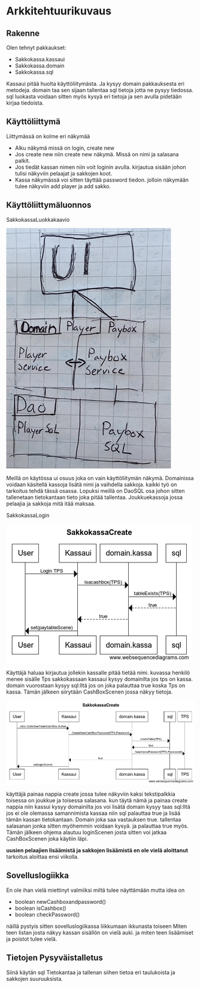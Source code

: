 
# Arkkitehtuurikuvaus

## Rakenne

Olen tehnyt pakkaukset:
* Sakkokassa.kassaui
* Sakkokassa.domain
* Sakkokassa.sql 

Kassaui pitää huolta käyttöliitymästa.
Ja kysyy domain pakkauksesta eri metodeja.
domain taa sen sijaan tallentaa sql tietoja jotta ne pysyy tiedossa.
sql luokasta voidaan sitten myös kysyä eri tietoja ja sen avulla pidetään kirjaa tiedoista.

## Käyttöliittymä

Liittymässä on kolme eri näkymää
* Alku näkymä missä on login, create new 
* Jos create new niin create new näkymä. Missä on nimi ja salasana palkit.
* Jos tiedät kassan nimen niin voit loginin avulla. kirjautua sisään johon tulisi näkyviin pelaajat ja sakkojen koot.
* Kassa näkymässä voi sitten täyttää password tiedon. jolloin näkymään tulee näkyviin add player ja add sakko. 

## Käyttöliittymäluonnos

SakkokassaLuokkakaavio

![Luonnos](Kuvat/SakkoKaavio.jpg)

Meillä on käytössa ui osuus joka on vain käyttöliitymän näkymä.
Domainissa voidaan käsitellä kassoja lisätä nimi ja vaihdella sakkoja.
kaikki työ on tarkoitus tehdä tässä osassa.
Lopuksi meillä on DaoSQL osa johon sitten tallenetaan tietokantaan tieto joka
pitää tallentaa. Joukkuekassoja jossa pelaajia ja sakkoja mitä itää maksaa.


SakkokassaLogin

![Luonnos](Kuvat/SakkokassaLogin.png)

Käyttäjä haluaa kirjautua jollekin kassalle pitää tietää nimi. kuvassa henkilö menee sisälle Tps sakkokassaan
kassaui kysyy domainilta jos tps on kassa. domain vuorostaan kysyy sql:lltä jos on joka palauttaa true koska Tps on kassa.
Tämän jälkeen siirytään CashBoxScenen jossa näkyy tietoja.

![Luonnos](Kuvat/SakkokassaCreate.png)

käyttäjä painaa nappia create jossa tulee näkyviin kaksi tekstipalkkia toisessa on joukkue ja toisessa salasana.
kun täytä nämä ja painaa create nappia niin kassui kysyy domainilta jos voi lisätä domain kysyy taas sql:lltä 
jos ei ole olemassa samannimista kassaa niin sql palauttaa true ja lisää tämän kassan tietokantaan.
Domain joka saa vastauksen true. tallentaa salasanan jonka sitten myöhemmin voidaan kysyä.
ja palauttaa true myös. 
Tämän jälkeen ohjema alautuu loginScenen josta sitten voi jatkaa CashBoxScenen joka käytiin läpi.

**uusien pelaajien lisäämistä ja sakkojen lisäämistä en ole vielä aloittanut**
tarkoitus aloittaa ensi viikolla.

## Sovelluslogiikka

En ole ihan vielä miettinyt valmiiksi miltä tulee näyttämään mutta idea on 

* boolean newCashboxandpassword()
* boolean isCashbox() 
* boolean checkPassword()

näillä pystyis sitten sovelluslogiikassa liikkumaan ikkunasta toiseen
Miten teen listan josta näkyy kassan sisällön on vielä auki. 
ja miten teen lisäämiset ja poistot tulee vielä.

## Tietojen Pysyväistalletus

Siinä käytän sql Tietokantaa ja tallenan siihen tietoa eri taulukoista ja sakkojen suuruuksista.

  
